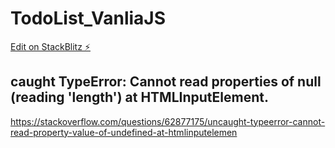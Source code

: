 # TodoList_VanliaJS

[Edit on StackBlitz ⚡️](https://stackblitz.com/edit/js-ekyqsv)

## caught TypeError: Cannot read properties of null (reading 'length') at HTMLInputElement.<anonymous>

https://stackoverflow.com/questions/62877175/uncaught-typeerror-cannot-read-property-value-of-undefined-at-htmlinputelemen
